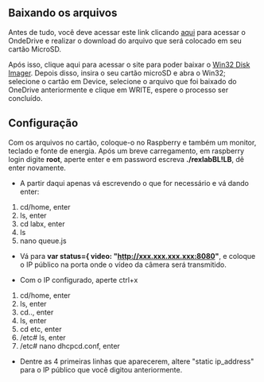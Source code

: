 ## Baixando os arquivos

  Antes de tudo, você deve acessar este link clicando [aqui](rexlab.com.br/arquivo) para acessar o OndeDrive 
e realizar o download do arquivo que será colocado em seu cartão MicroSD.

  Após isso, clique aqui para acessar o site para poder baixar o [Win32 Disk Imager](https://sourceforge.net/projects/win32diskimager/). Depois disso, 
insira o seu cartão microSD e abra o Win32; selecione o cartão em Device, selecione o arquivo que foi baixado do OneDrive anteriormente e clique em WRITE, 
espere o processo ser concluído.

## Configuração 

  Com os arquivos no cartão, coloque-o no Raspberry e também um monitor, teclado e fonte de energia.
  Após um breve carregamento, em raspberry login digite **root**, aperte enter e em password escreva **./rexlabBL!LB**, dê enter novamente.
 -  A partir daqui apenas vá escrevendo o que for necessário e vá dando enter:
  1. cd/home, enter
  2. ls, enter
  3. cd labx, enter
  4. ls 
  5. nano queue.js
  
 - Vá para **var status={ video: "http://xxx.xxx.xxx.xxx:8080"**, e coloque o IP público na porta onde o vídeo da câmera será transmitido.
 
 - Com o IP configurado, aperte ctrl+x
  1. cd/home, enter
  2. ls, enter
  3. cd.., enter
  4. ls, enter
  5. cd etc, enter
  6. /etc# ls, enter
  7. /etc# nano dhcpcd.conf, enter
  
  - Dentre as 4 primeiras linhas que aparecerem, altere "static ip_address" para o IP público que você digitou anteriormente.
  
  
  
  
  
